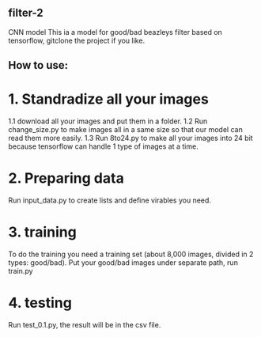 
## filter-2
CNN model
This ia a model for good/bad beazleys filter based on tensorflow, gitclone the project if you like.

## How to use:

# 1. Standradize all your images

1.1 download all your images and put them in a folder. 
1.2 Run change_size.py to make images all in a same size so that our model can read them more easily.
1.3 Run 8to24.py to make all your images into 24 bit because tensorflow can handle 1 type of images at a time.

# 2. Preparing data
Run input_data.py to create lists and define virables you need.

# 3. training
To do the training you need a training set (about 8,000 images, divided in 2 types: good/bad).
Put your good/bad images under separate path, run train.py

# 4. testing
Run test_0.1.py, the result will be in the csv file.
